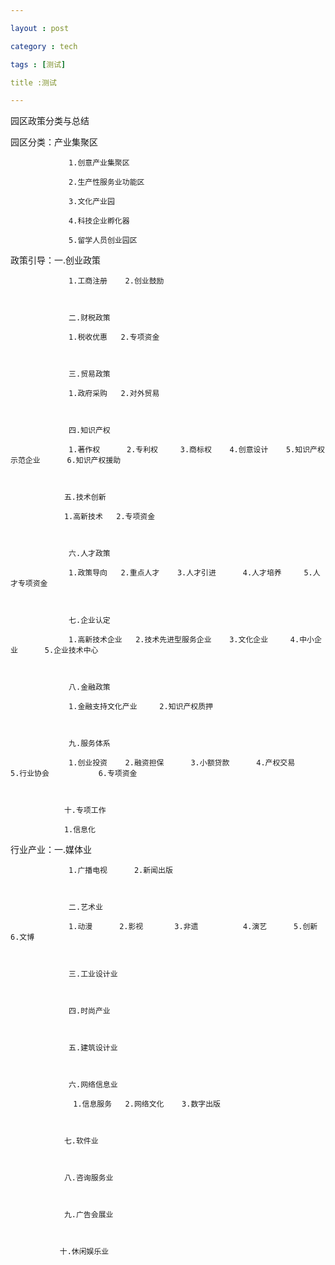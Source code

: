 ```yaml
---

layout : post

category : tech

tags : [测试]

title :测试

---
```


园区政策分类与总结


园区分类：产业集聚区

                 1.创意产业集聚区

                 2.生产性服务业功能区

                 3.文化产业园

                 4.科技企业孵化器

                 5.留学人员创业园区

 

政策引导：一.创业政策

                 1.工商注册    2.创业鼓励

 

                 二.财税政策

                 1.税收优惠   2.专项资金

 

                 三.贸易政策

                 1.政府采购   2.对外贸易

 

                 四.知识产权

                 1.著作权      2.专利权     3.商标权    4.创意设计    5.知识产权示范企业      6.知识产权援助

 

                五.技术创新

                1.高新技术   2.专项资金

 

                 六.人才政策

                 1.政策导向   2.重点人才    3.人才引进      4.人才培养     5.人才专项资金

 

                 七.企业认定

                 1.高新技术企业   2.技术先进型服务企业    3.文化企业     4.中小企业      5.企业技术中心

 

                 八.金融政策 

                 1.金融支持文化产业     2.知识产权质押 

 

                 九.服务体系

                 1.创业投资    2.融资担保      3.小额贷款      4.产权交易        5.行业协会           6.专项资金     

 

                十.专项工作

                1.信息化

 

行业产业：一.媒体业

                 1.广播电视      2.新闻出版

                 

                 二.艺术业

                 1.动漫      2.影视       3.非遗          4.演艺      5.创新       6.文博

 

                 三.工业设计业

                

                 四.时尚产业

 

                 五.建筑设计业

 

                 六.网络信息业

                  1.信息服务   2.网络文化    3.数字出版

 

                七.软件业

                 

                八.咨询服务业

 

                九.广告会展业

 

               十.休闲娱乐业






